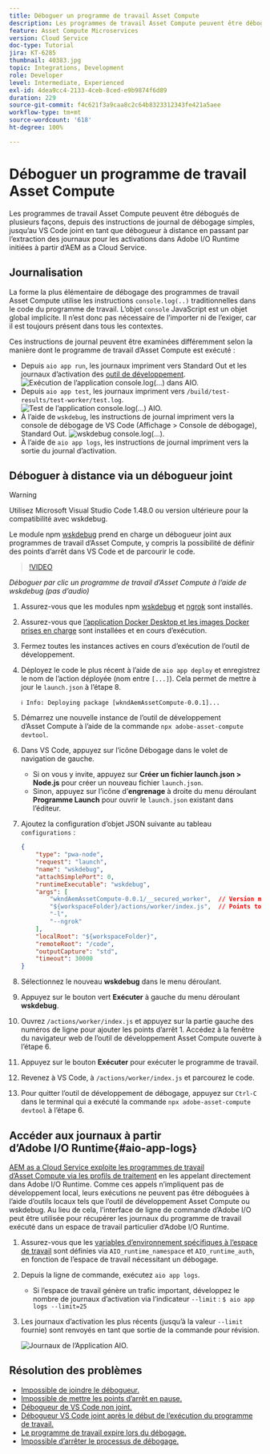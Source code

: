 ```yaml
---
title: Déboguer un programme de travail Asset Compute
description: Les programmes de travail Asset Compute peuvent être débogués de plusieurs façons, depuis des instructions de journal de débogage simples, jusqu’au VS Code joint en tant que débogueur à distance en passant par l’extraction des journaux pour les activations dans Adobe I/O Runtime initiées à partir d’AEM as a Cloud Service.
feature: Asset Compute Microservices
version: Cloud Service
doc-type: Tutorial
jira: KT-6285
thumbnail: 40383.jpg
topic: Integrations, Development
role: Developer
level: Intermediate, Experienced
exl-id: 4dea9cc4-2133-4ceb-8ced-e9b9874f6d89
duration: 229
source-git-commit: f4c621f3a9caa8c2c64b8323312343fe421a5aee
workflow-type: tm+mt
source-wordcount: '618'
ht-degree: 100%

---
```


# Déboguer un programme de travail Asset Compute

Les programmes de travail Asset Compute peuvent être débogués de plusieurs façons, depuis des instructions de journal de débogage simples, jusqu’au VS Code joint en tant que débogueur à distance en passant par l’extraction des journaux pour les activations dans Adobe I/O Runtime initiées à partir d’AEM as a Cloud Service.

## Journalisation

La forme la plus élémentaire de débogage des programmes de travail Asset Compute utilise les instructions `console.log(..)` traditionnelles dans le code du programme de travail. L’objet `console` JavaScript est un objet global implicite. Il n’est donc pas nécessaire de l’importer ni de l’exiger, car il est toujours présent dans tous les contextes.

Ces instructions de journal peuvent être examinées différemment selon la manière dont le programme de travail d’Asset Compute est exécuté :

+ Depuis `aio app run`, les journaux impriment vers Standard Out et les journaux d’activation des [outil de développement](../develop/development-tool.md).
  ![Exécution de l’application console.log(...) dans AIO.](./assets/debug/console-log__aio-app-run.png)
+ Depuis `aio app test`, les journaux impriment vers `/build/test-results/test-worker/test.log`.
  ![Test de l’application console.log(...) AIO.](./assets/debug/console-log__aio-app-test.png)
+ À l’aide de `wskdebug`, les instructions de journal impriment vers la console de débogage de VS Code (Affichage > Console de débogage), Standard Out.
  ![wskdebug console.log(...).](./assets/debug/console-log__wskdebug.png)
+ À l’aide de `aio app logs`, les instructions de journal impriment vers la sortie du journal d’activation.

## Déboguer à distance via un débogueur joint

>[!WARNING]
>
>Utilisez Microsoft Visual Studio Code 1.48.0 ou version ultérieure pour la compatibilité avec wskdebug.

Le module npm [wskdebug](https://www.npmjs.com/package/@openwhisk/wskdebug) prend en charge un débogueur joint aux programmes de travail d’Asset Compute, y compris la possibilité de définir des points d’arrêt dans VS Code et de parcourir le code.

>[!VIDEO](https://video.tv.adobe.com/v/40383?quality=12&learn=on)

_Déboguer par clic un programme de travail d’Asset Compute à l’aide de wskdebug (pas d’audio)_

1. Assurez-vous que les modules npm [wskdebug](../set-up/development-environment.md#wskdebug) et [ngrok](../set-up/development-environment.md#ngork) sont installés.
1. Assurez-vous que [l’application Docker Desktop et les images Docker prises en charge](../set-up/development-environment.md#docker) sont installées et en cours d’exécution.
1. Fermez toutes les instances actives en cours d’exécution de l’outil de développement.
1. Déployez le code le plus récent à l’aide de `aio app deploy` et enregistrez le nom de l’action déployée (nom entre `[...]`). Cela permet de mettre à jour le `launch.json` à l’étape 8.

   ```
   ℹ Info: Deploying package [wkndAemAssetCompute-0.0.1]...
   ```


1. Démarrez une nouvelle instance de l’outil de développement d’Asset Compute à l’aide de la commande `npx adobe-asset-compute devtool`.
1. Dans VS Code, appuyez sur l’icône Débogage dans le volet de navigation de gauche.
   + Si on vous y invite, appuyez sur __Créer un fichier launch.json > Node.js__ pour créer un nouveau fichier `launch.json`.
   + Sinon, appuyez sur l’icône d’__engrenage__ à droite du menu déroulant __Programme Launch__ pour ouvrir le `launch.json` existant dans l’éditeur.
1. Ajoutez la configuration d’objet JSON suivante au tableau `configurations` :

   ```json
   {
       "type": "pwa-node",
       "request": "launch",
       "name": "wskdebug",
       "attachSimplePort": 0,
       "runtimeExecutable": "wskdebug",
       "args": [
           "wkndAemAssetCompute-0.0.1/__secured_worker",  // Version must match your Asset Compute worker's version
           "${workspaceFolder}/actions/worker/index.js",  // Points to your worker
           "-l",
           "--ngrok"
       ],
       "localRoot": "${workspaceFolder}",
       "remoteRoot": "/code",
       "outputCapture": "std",
       "timeout": 30000
   }
   ```

1. Sélectionnez le nouveau __wskdebug__ dans le menu déroulant.
1. Appuyez sur le bouton vert __Exécuter__ à gauche du menu déroulant __wskdebug__.
1. Ouvrez `/actions/worker/index.js` et appuyez sur la partie gauche des numéros de ligne pour ajouter les points d’arrêt 1. Accédez à la fenêtre du navigateur web de l’outil de développement Asset Compute ouverte à l’étape 6.
1. Appuyez sur le bouton __Exécuter__ pour exécuter le programme de travail.
1. Revenez à VS Code, à `/actions/worker/index.js` et parcourez le code.
1. Pour quitter l’outil de développement de débogage, appuyez sur `Ctrl-C` dans le terminal qui a exécuté la commande `npx adobe-asset-compute devtool` à l’étape 6.

## Accéder aux journaux à partir d’Adobe I/O Runtime{#aio-app-logs}

[AEM as a Cloud Service exploite les programmes de travail d’Asset Compute via les profils de traitement](../deploy/processing-profiles.md) en les appelant directement dans Adobe I/O Runtime. Comme ces appels n’impliquent pas de développement local, leurs exécutions ne peuvent pas être déboguées à l’aide d’outils locaux tels que l’outil de développement Asset Compute ou wskdebug. Au lieu de cela, l’interface de ligne de commande d’Adobe I/O peut être utilisée pour récupérer les journaux du programme de travail exécuté dans un espace de travail particulier d’Adobe I/O Runtime.

1. Assurez-vous que les [variables d’environnement spécifiques à l’espace de travail](../deploy/runtime.md) sont définies via `AIO_runtime_namespace` et `AIO_runtime_auth`, en fonction de l’espace de travail nécessitant un débogage.
1. Depuis la ligne de commande, exécutez `aio app logs`.
   + Si l’espace de travail génère un trafic important, développez le nombre de journaux d’activation via l’indicateur `--limit` :
     `$ aio app logs --limit=25`
1. Les journaux d’activation les plus récents (jusqu’à la valeur `--limit` fournie) sont renvoyés en tant que sortie de la commande pour révision.

   ![Journaux de l’Application AIO.](./assets/debug/aio-app-logs.png)

## Résolution des problèmes

+ [Impossible de joindre le débogueur.](../troubleshooting.md#debugger-does-not-attach)
+ [Impossible de mettre les points d’arrêt en pause.](../troubleshooting.md#breakpoints-no-pausing)
+ [Débogueur de VS Code non joint.](../troubleshooting.md#vs-code-debugger-not-attached)
+ [Débogueur VS Code joint après le début de l’exécution du programme de travail.](../troubleshooting.md#vs-code-debugger-attached-after-worker-execution-began)
+ [Le programme de travail expire lors du débogage.](../troubleshooting.md#worker-times-out-while-debugging)
+ [Impossible d’arrêter le processus de débogage.](../troubleshooting.md#cannot-terminate-debugger-process)
